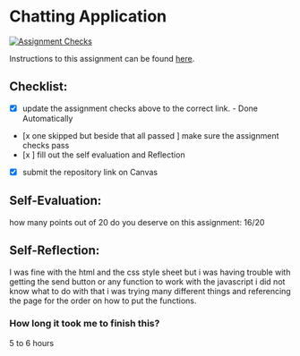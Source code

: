Chatting Application
=====================
[![Assignment Checks](https://github.com/IT3049C-Students/4-chat-subrama2/actions/workflows/classroom.yml/badge.svg)](https://github.com/IT3049C-Students/4-chat-subrama2/actions/workflows/classroom.yml)

Instructions to this assignment can be found [here](#).

## Checklist:
- [x] update the assignment checks above to the correct link. - Done Automatically
- [x one skipped but beside that all passed ] make sure the assignment checks pass
- [x ] fill out the self evaluation and Reflection
- [x] submit the repository link on Canvas

## Self-Evaluation:

how many points out of 20 do you deserve on this assignment:
16/20 
## Self-Reflection:
I was fine with the html and the css style sheet but i was having trouble with getting the send button or any function to work with the javascript i did not know what to do with that i was trying many different things and referencing the page for the order on how to put the functions.
### How long it took me to finish this?
5 to 6 hours